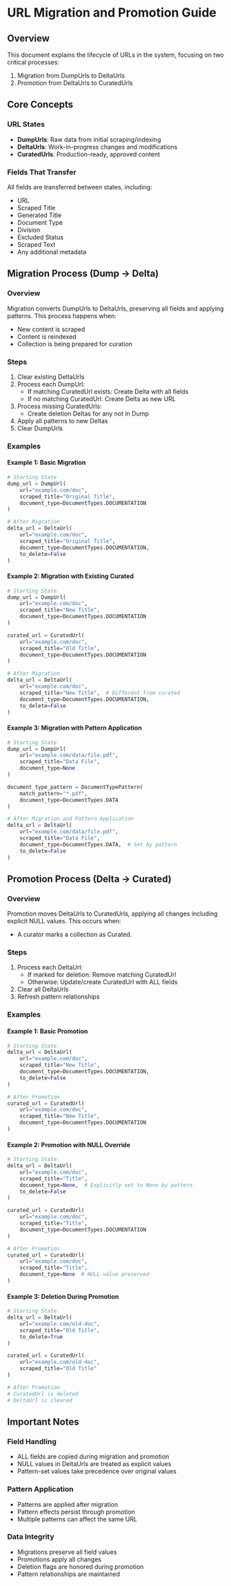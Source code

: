 # URL Migration and Promotion Guide

## Overview
This document explains the lifecycle of URLs in the system, focusing on two critical processes:
1. Migration from DumpUrls to DeltaUrls
2. Promotion from DeltaUrls to CuratedUrls

## Core Concepts

### URL States
- **DumpUrls**: Raw data from initial scraping/indexing
- **DeltaUrls**: Work-in-progress changes and modifications
- **CuratedUrls**: Production-ready, approved content

### Fields That Transfer
All fields are transferred between states, including:
- URL
- Scraped Title
- Generated Title
- Document Type
- Division
- Excluded Status
- Scraped Text
- Any additional metadata

## Migration Process (Dump → Delta)

### Overview
Migration converts DumpUrls to DeltaUrls, preserving all fields and applying patterns. This process happens when:
- New content is scraped
- Content is reindexed
- Collection is being prepared for curation

### Steps
1. Clear existing DeltaUrls
2. Process each DumpUrl:
   - If matching CuratedUrl exists: Create Delta with all fields
   - If no matching CuratedUrl: Create Delta as new URL
3. Process missing CuratedUrls:
   - Create deletion Deltas for any not in Dump
4. Apply all patterns to new Deltas
5. Clear DumpUrls

### Examples

#### Example 1: Basic Migration
```python
# Starting State
dump_url = DumpUrl(
    url="example.com/doc",
    scraped_title="Original Title",
    document_type=DocumentTypes.DOCUMENTATION
)

# After Migration
delta_url = DeltaUrl(
    url="example.com/doc",
    scraped_title="Original Title",
    document_type=DocumentTypes.DOCUMENTATION,
    to_delete=False
)
```

#### Example 2: Migration with Existing Curated
```python
# Starting State
dump_url = DumpUrl(
    url="example.com/doc",
    scraped_title="New Title",
    document_type=DocumentTypes.DOCUMENTATION
)

curated_url = CuratedUrl(
    url="example.com/doc",
    scraped_title="Old Title",
    document_type=DocumentTypes.DOCUMENTATION
)

# After Migration
delta_url = DeltaUrl(
    url="example.com/doc",
    scraped_title="New Title",  # Different from curated
    document_type=DocumentTypes.DOCUMENTATION,
    to_delete=False
)
```

#### Example 3: Migration with Pattern Application
```python
# Starting State
dump_url = DumpUrl(
    url="example.com/data/file.pdf",
    scraped_title="Data File",
    document_type=None
)

document_type_pattern = DocumentTypePattern(
    match_pattern="*.pdf",
    document_type=DocumentTypes.DATA
)

# After Migration and Pattern Application
delta_url = DeltaUrl(
    url="example.com/data/file.pdf",
    scraped_title="Data File",
    document_type=DocumentTypes.DATA,  # Set by pattern
    to_delete=False
)
```

## Promotion Process (Delta → Curated)

### Overview
Promotion moves DeltaUrls to CuratedUrls, applying all changes including explicit NULL values. This occurs when:
- A curator marks a collection as Curated.

### Steps
1. Process each DeltaUrl:
   - If marked for deletion: Remove matching CuratedUrl
   - Otherwise: Update/create CuratedUrl with ALL fields
2. Clear all DeltaUrls
3. Refresh pattern relationships

### Examples

#### Example 1: Basic Promotion
```python
# Starting State
delta_url = DeltaUrl(
    url="example.com/doc",
    scraped_title="New Title",
    document_type=DocumentTypes.DOCUMENTATION,
    to_delete=False
)

# After Promotion
curated_url = CuratedUrl(
    url="example.com/doc",
    scraped_title="New Title",
    document_type=DocumentTypes.DOCUMENTATION
)
```

#### Example 2: Promotion with NULL Override
```python
# Starting State
delta_url = DeltaUrl(
    url="example.com/doc",
    scraped_title="Title",
    document_type=None,  # Explicitly set to None by pattern
    to_delete=False
)

curated_url = CuratedUrl(
    url="example.com/doc",
    scraped_title="Title",
    document_type=DocumentTypes.DOCUMENTATION
)

# After Promotion
curated_url = CuratedUrl(
    url="example.com/doc",
    scraped_title="Title",
    document_type=None  # NULL value preserved
)
```

#### Example 3: Deletion During Promotion
```python
# Starting State
delta_url = DeltaUrl(
    url="example.com/old-doc",
    scraped_title="Old Title",
    to_delete=True
)

curated_url = CuratedUrl(
    url="example.com/old-doc",
    scraped_title="Old Title"
)

# After Promotion
# CuratedUrl is deleted
# DeltaUrl is cleared
```

## Important Notes

### Field Handling
- ALL fields are copied during migration and promotion
- NULL values in DeltaUrls are treated as explicit values
- Pattern-set values take precedence over original values

### Pattern Application
- Patterns are applied after migration
- Pattern effects persist through promotion
- Multiple patterns can affect the same URL

### Data Integrity
- Migrations preserve all field values
- Promotions apply all changes
- Deletion flags are honored during promotion
- Pattern relationships are maintained
